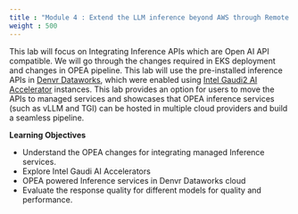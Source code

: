 ```yaml
---
title : "Module 4 : Extend the LLM inference beyond AWS through Remote Inference"
weight : 500
---
```


This lab will focus on Integrating Inference APIs which are Open AI API compatible. We will go through the changes required in EKS deployment and changes in OPEA pipeline. This lab will use the pre-installed inference APIs in [Denvr Dataworks](https://www.denvrdata.com/intel), which were enabled using [Intel Gaudi2 AI Accelerator](https://www.intel.com/content/www/us/en/products/details/processors/ai-accelerators/gaudi-overview.html) instances. This lab provides an option for users to move the APIs to managed services and showcases that OPEA inference services (such as vLLM and TGI) can be hosted in multiple cloud providers and build a seamless pipeline.

**Learning Objectives**

* Understand the OPEA changes for integrating managed Inference services.
* Explore Intel Gaudi AI Accelerators
* OPEA powered Inference services in Denvr Dataworks cloud
* Evaluate the response quality for different models for quality and performance.

